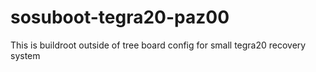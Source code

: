 # sosuboot-tegra20-paz00
This is buildroot outside of tree board config for small tegra20 recovery system
